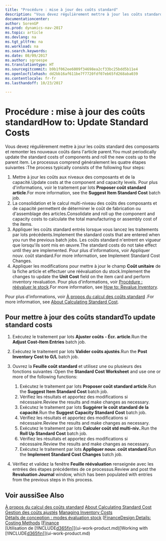 ```yaml
---
title: "Procédure : mise à jour des coûts standard"
description: "Vous devez régulièrement mettre à jour les coûts standard des composants et remonter les nouveaux coûts dans l'article parent."
documentationcenter: 
author: SorenGP
ms.prod: dynamics-nav-2017
ms.topic: article
ms.devlang: na
ms.tgt_pltfrm: na
ms.workload: na
ms.search.keywords: 
ms.date: 08/09/2017
ms.author: sgroespe
ms.translationtype: HT
ms.sourcegitcommit: b9b1f062ee6009f34698ea2cf33bc25bdd5b11e4
ms.openlocfilehash: dd2bb16af611be7f7720fdf07eb65fd268aba039
ms.contentlocale: fr-fr
ms.lasthandoff: 10/23/2017

---
```

# <a name="how-to-update-standard-costs"></a><span data-ttu-id="2dd0c-103">Procédure : mise à jour des coûts standard</span><span class="sxs-lookup"><span data-stu-id="2dd0c-103">How to: Update Standard Costs</span></span>
<span data-ttu-id="2dd0c-104">Vous devez régulièrement mettre à jour les coûts standard des composants et remonter les nouveaux coûts dans l'article parent.</span><span class="sxs-lookup"><span data-stu-id="2dd0c-104">You must periodically update the standard costs of components and roll the new costs up to the parent item.</span></span> <span data-ttu-id="2dd0c-105">Le processus comprend généralement les quatre étapes suivantes :</span><span class="sxs-lookup"><span data-stu-id="2dd0c-105">The process typically consists of the following four steps:</span></span>  

1.  <span data-ttu-id="2dd0c-106">Mettre à jour les coûts aux niveaux des composants et de la capacité.</span><span class="sxs-lookup"><span data-stu-id="2dd0c-106">Update costs at the component and capacity levels.</span></span> <span data-ttu-id="2dd0c-107">Pour plus d'informations, voir le traitement par lots **Proposer coût standard article**.</span><span class="sxs-lookup"><span data-stu-id="2dd0c-107">For more information, see the **Suggest Item Standard Cost** batch job.</span></span>  
2.  <span data-ttu-id="2dd0c-108">La consolidation et le calcul multi-niveau des coûts des composants et de capacité permettent de déterminer le coût de fabrication ou d'assemblage des articles.</span><span class="sxs-lookup"><span data-stu-id="2dd0c-108">Consolidate and roll up the component and capacity costs to calculate the total manufacturing or assembly cost of the items.</span></span>  
3.  <span data-ttu-id="2dd0c-109">Appliquer les coûts standard entrés lorsque vous lancez les traitements par lots précédents.</span><span class="sxs-lookup"><span data-stu-id="2dd0c-109">Implement the standard costs that are entered when you run the previous batch jobs.</span></span> <span data-ttu-id="2dd0c-110">Les coûts standard n'entrent en vigueur que lorsqu'ils sont mis en œuvre.</span><span class="sxs-lookup"><span data-stu-id="2dd0c-110">The standard costs do not take effect until they are implemented.</span></span> <span data-ttu-id="2dd0c-111">Pour plus d'informations, voir Appliquer nouv. coût standard.</span><span class="sxs-lookup"><span data-stu-id="2dd0c-111">For more information, see Implement Standard Cost Changes.</span></span>  
4.  <span data-ttu-id="2dd0c-112">Appliquer les modifications pour mettre à jour le champ **Coût unitaire** de la fiche article et effectuer une réévaluation du stock.</span><span class="sxs-lookup"><span data-stu-id="2dd0c-112">Implement the changes to update the **Unit Cost** field on the item card and perform inventory revaluation.</span></span> <span data-ttu-id="2dd0c-113">Pour plus d'informations, voir [Procédure : réévaluer le stock](inventory-how-revalue-inventory.md).</span><span class="sxs-lookup"><span data-stu-id="2dd0c-113">For more information, see [How to: Revalue Inventory](inventory-how-revalue-inventory.md).</span></span>  

<span data-ttu-id="2dd0c-114">Pour plus d'informations, voir [À propos du calcul des coûts standard](finance-about-calculating-standard-cost.md) .</span><span class="sxs-lookup"><span data-stu-id="2dd0c-114">For more information, see [About Calculating Standard Cost](finance-about-calculating-standard-cost.md).</span></span>  
## <a name="to-update-standard-costs"></a><span data-ttu-id="2dd0c-115">Pour mettre à jour des coûts standard</span><span class="sxs-lookup"><span data-stu-id="2dd0c-115">To update standard costs</span></span>  
1.  <span data-ttu-id="2dd0c-116">Exécutez le traitement par lots **Ajuster coûts - Écr. article**.</span><span class="sxs-lookup"><span data-stu-id="2dd0c-116">Run the **Adjust Cost-Item Entries** batch job.</span></span>  
2.  <span data-ttu-id="2dd0c-117">Exécutez le traitement par lots **Valider coûts ajustés**.</span><span class="sxs-lookup"><span data-stu-id="2dd0c-117">Run the **Post Inventory Cost to G/L** batch job.</span></span>  
3.  <span data-ttu-id="2dd0c-118">Ouvrez la **Feuille coût standard** et utilisez une ou plusieurs des fonctions suivantes :</span><span class="sxs-lookup"><span data-stu-id="2dd0c-118">Open the **Standard Cost Worksheet** and use one or more of the following functions:</span></span>  

    1.  <span data-ttu-id="2dd0c-119">Exécutez le traitement par lots **Proposer coût standard article**.</span><span class="sxs-lookup"><span data-stu-id="2dd0c-119">Run the **Suggest Item Standard Cost** batch job.</span></span>  
    2.  <span data-ttu-id="2dd0c-120">Vérifiez les résultats et apportez des modifications si nécessaire.</span><span class="sxs-lookup"><span data-stu-id="2dd0c-120">Review the results and make changes as necessary.</span></span>  
    3.  <span data-ttu-id="2dd0c-121">Exécutez le traitement par lots **Suggérer le coût standard de la capacité**.</span><span class="sxs-lookup"><span data-stu-id="2dd0c-121">Run the **Suggest Capacity Standard Cost** batch job.</span></span>  
    4.  <span data-ttu-id="2dd0c-122">Vérifiez les résultats et apportez des modifications si nécessaire.</span><span class="sxs-lookup"><span data-stu-id="2dd0c-122">Review the results and make changes as necessary.</span></span>
    5. <span data-ttu-id="2dd0c-123">Exécutez le traitement par lots **Calculer coût std multi-niv.**.</span><span class="sxs-lookup"><span data-stu-id="2dd0c-123">Run the **Roll Up Standard Cost** batch job.</span></span>
    6.  <span data-ttu-id="2dd0c-124">Vérifiez les résultats et apportez des modifications si nécessaire.</span><span class="sxs-lookup"><span data-stu-id="2dd0c-124">Review the results and make changes as necessary.</span></span>
    7.  <span data-ttu-id="2dd0c-125">Exécutez le traitement par lots **Appliquer nouv. coût standard**.</span><span class="sxs-lookup"><span data-stu-id="2dd0c-125">Run the **Implement Standard Cost Changes** batch job.</span></span>  
4.  <span data-ttu-id="2dd0c-126">Vérifiez et validez la fenêtre **Feuille réévaluation** renseignée avec les entrées des étapes précédentes de ce processus.</span><span class="sxs-lookup"><span data-stu-id="2dd0c-126">Review and post the **Revaluation Journal** window, which has been populated with entries from the previous steps in this process.</span></span>  

## <a name="see-also"></a><span data-ttu-id="2dd0c-127">Voir aussi</span><span class="sxs-lookup"><span data-stu-id="2dd0c-127">See Also</span></span>  
 <span data-ttu-id="2dd0c-128">[À propos du calcul des coûts standard](finance-about-calculating-standard-cost.md) </span><span class="sxs-lookup"><span data-stu-id="2dd0c-128">[About Calculating Standard Cost](finance-about-calculating-standard-cost.md) </span></span>  
 <span data-ttu-id="2dd0c-129">[Gestion des coûts ajustés](finance-manage-inventory-costs.md) </span><span class="sxs-lookup"><span data-stu-id="2dd0c-129">[Managing Inventory Costs](finance-manage-inventory-costs.md) </span></span>  
 <span data-ttu-id="2dd0c-130">[Détails de conception : modes évaluation stock](design-details-costing-methods.md) [[Finance](finance.md)</span><span class="sxs-lookup"><span data-stu-id="2dd0c-130">[Design Details: Costing Methods](design-details-costing-methods.md) [[Finance](finance.md)</span></span>  
 <span data-ttu-id="2dd0c-131">[Utilisation de [!INCLUDE[d365fin](includes/d365fin_md.md)]](ui-work-product.md)</span><span class="sxs-lookup"><span data-stu-id="2dd0c-131">[Working with [!INCLUDE[d365fin](includes/d365fin_md.md)]](ui-work-product.md)</span></span>  

